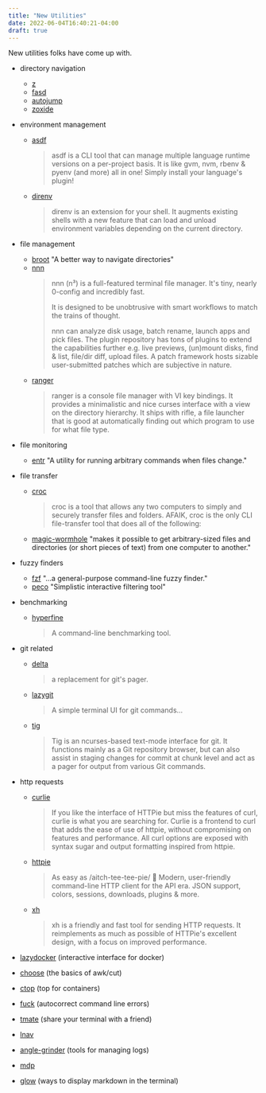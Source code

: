 ```yaml
---
title: "New Utilities"
date: 2022-06-04T16:40:21-04:00
draft: true
---
```


New utilities folks have come up with.

* directory navigation
  * [z](https://github.com/rupa/z)
  * [fasd](https://github.com/clvv/fasd)
  * [autojump](https://github.com/wting/autojump)
  * [zoxide](https://github.com/ajeetdsouza/zoxide)
* environment management
    * [asdf](https://github.com/asdf-vm/asdf) 
      > asdf is a CLI tool that can manage multiple language runtime versions on a per-project basis. It is like gvm, nvm, rbenv & pyenv (and more) all in one! Simply install your language's plugin!
    * [direnv](https://github.com/direnv/direnv)
      > direnv is an extension for your shell. It augments existing shells with a new feature that can load and unload environment variables depending on the current directory.
* file management
    * [broot](https://github.com/Canop/broot) "A better way to navigate directories"
    * [nnn](https://github.com/jarun/nnn)
      > nnn (n³) is a full-featured terminal file manager. It's tiny, nearly 0-config and incredibly fast.
      > 
      > It is designed to be unobtrusive with smart workflows to match the trains of thought.
      > 
      > nnn can analyze disk usage, batch rename, launch apps and pick files. The plugin repository has tons of plugins to extend the capabilities further e.g. live previews, (un)mount disks, find & list, file/dir diff, upload files. A patch framework hosts sizable user-submitted patches which are subjective in nature.
    * [ranger](https://github.com/ranger/ranger) 
      > ranger is a console file manager with VI key bindings. It provides a minimalistic and nice curses interface with a view on the directory hierarchy. It ships with rifle, a file launcher that is good at automatically finding out which program to use for what file type.
* file monitoring
  * [entr](https://github.com/eradman/entr) "A utility for running arbitrary commands when files change."
* file transfer
    * [croc](https://github.com/schollz/croc)
      > croc is a tool that allows any two computers to simply and securely transfer files and folders. AFAIK, croc is the only CLI file-transfer tool that does all of the following:
    * [magic-wormhole](https://github.com/magic-wormhole/magic-wormhole) "makes it possible to get arbitrary-sized files and directories (or short pieces of text) from one computer to another."
* fuzzy finders
    * [fzf](https://github.com/junegunn/fzf) "...a general-purpose command-line fuzzy finder."
    * [peco](https://github.com/peco/peco) "Simplistic interactive filtering tool"
* benchmarking
    * [hyperfine](https://github.com/sharkdp/hyperfine) 
      > A command-line benchmarking tool.
* git related
  * [delta](https://github.com/dandavison/delta)
    > a replacement for git's pager.
  * [lazygit](https://github.com/jesseduffield/lazygit) 
    > A simple terminal UI for git commands...
  * [tig](https://github.com/jonas/tig)
    > Tig is an ncurses-based text-mode interface for git. It functions mainly as a Git repository browser, but can also assist in staging changes for commit at chunk level and act as a pager for output from various Git commands.

* http requests
    * [curlie](https://github.com/rs/curlie)
      > If you like the interface of HTTPie but miss the features of curl, curlie is what you are searching for. Curlie is a frontend to curl that adds the ease of use of httpie, without compromising on features and performance. All curl options are exposed with syntax sugar and output formatting inspired from httpie.
    * [httpie](https://httpie.io/)
      > As easy as /aitch-tee-tee-pie/ 🥧 Modern, user-friendly command-line HTTP client for the API era. JSON support, colors, sessions, downloads, plugins & more. 
    * [xh](https://github.com/ducaale/xh)
      > xh is a friendly and fast tool for sending HTTP requests. It reimplements as much as possible of HTTPie's excellent design, with a focus on improved performance.
* [lazydocker](https://github.com/jesseduffield/lazydocker) (interactive interface for docker)
* [choose](https://github.com/theryangeary/choose) (the basics of awk/cut)
* [ctop](https://github.com/bcicen/ctop) (top for containers)
* [fuck](https://github.com/nvbn/thefuck) (autocorrect command line errors)
* [tmate](https://tmate.io/) (share your terminal with a friend)
* [lnav](https://github.com/tstack/lnav)
* [angle-grinder](https://github.com/rcoh/angle-grinder) (tools for managing logs)
* [mdp](https://github.com/visit1985/mdp)
* [glow](https://github.com/charmbracelet/glow) (ways to display markdown in the terminal)
